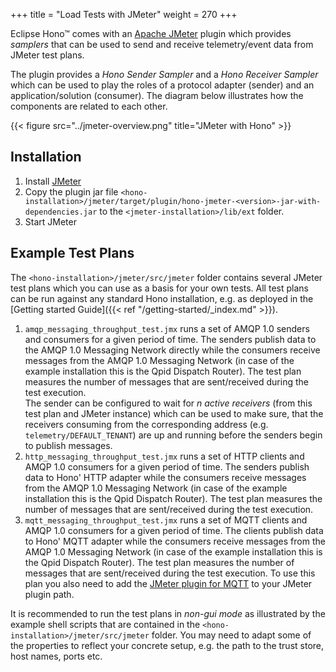 +++
title = "Load Tests with JMeter"
weight = 270
+++

Eclipse Hono&trade; comes with an [Apache JMeter](https://jmeter.apache.org) plugin which provides *samplers* that can be used to send and receive telemetry/event data from JMeter test plans.
<!--more-->

The plugin provides a *Hono Sender Sampler* and a *Hono Receiver Sampler* which can be used to play the roles of a protocol adapter (sender) and an application/solution (consumer). The diagram below illustrates how the components are related to each other.

{{< figure src="../jmeter-overview.png" title="JMeter with Hono" >}}

## Installation
 
1. Install [JMeter](https://jmeter.apache.org/download_jmeter.cgi)
2. Copy the plugin jar file `<hono-installation>/jmeter/target/plugin/hono-jmeter-<version>-jar-with-dependencies.jar` to the  `<jmeter-installation>/lib/ext` folder.
3. Start JMeter

## Example Test Plans

The `<hono-installation>/jmeter/src/jmeter` folder contains several JMeter test plans which you can use as a basis for your own tests. All test plans can be run against any standard Hono installation, e.g. as deployed in the [Getting started Guide]({{< ref "/getting-started/_index.md" >}}).

1.  `amqp_messaging_throughput_test.jmx` runs a set of AMQP 1.0 senders and consumers for a given period of time. The senders publish data to the AMQP 1.0 Messaging Network directly while the consumers receive messages from the AMQP 1.0 Messaging Network (in case of the example installation this is the Qpid Dispatch Router). The test plan measures the number of messages that are sent/received during the test execution.<br>
The sender can be configured to wait for *n active receivers* (from this test plan and JMeter instance) which can be used to make sure, that the receivers consuming from the corresponding address (e.g. `telemetry/DEFAULT_TENANT`) are up and running before the senders begin to publish messages.
2.  `http_messaging_throughput_test.jmx` runs a set of HTTP clients and AMQP 1.0 consumers for a given period of time. The senders publish data to Hono' HTTP adapter while the consumers receive messages from the AMQP 1.0 Messaging Network (in case of the example installation this is the Qpid Dispatch Router). The test plan measures the number of messages that are sent/received during the test execution.
3.  `mqtt_messaging_throughput_test.jmx` runs a set of MQTT clients and AMQP 1.0 consumers for a given period of time. The clients publish data to Hono' MQTT adapter while the consumers receive messages from the AMQP 1.0 Messaging Network (in case of the example installation this is the Qpid Dispatch Router). The test plan measures the number of messages that are sent/received during the test execution. To use this plan you also need to add the [JMeter plugin for MQTT](https://github.com/emqtt/mqtt-jmeter) to your JMeter plugin path.

It is recommended to run the test plans in *non-gui mode* as illustrated by the example shell scripts that are contained in the `<hono-installation>/jmeter/src/jmeter` folder. You may need to adapt some of the properties to reflect your concrete setup, e.g. the path to the trust store, host names, ports etc.
